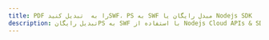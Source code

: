 ---title: PDF را به  تبدیل کنیدSWF، PS به SWF مبدل رایگان یا Nodejs SDKdescription: تبدیل رایگانPS به SWF با استفاده از Nodejs Cloud APIs & SDK همچنین اسناد PDF را در Cloud ایجاد، ویرایش و رندر کنید.---